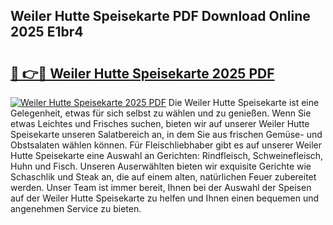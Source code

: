 ## Weiler Hutte Speisekarte PDF Download Online 2025 E1br4

# <h2><a href="http://gccuy11.nevu.top/?p=Weiler+Hutte+Speisekarte">🔗 👉🔴 Weiler Hutte Speisekarte 2025 PDF</a></h2>

[![Weiler Hutte Speisekarte 2025 PDF](https://i.imgur.com/dBaPXMq.png)](http://gccuy11.nevu.top/?p=Weiler+Hutte+Speisekarte)
Die Weiler Hutte Speisekarte ist eine Gelegenheit, etwas für sich selbst zu wählen und zu genießen. Wenn Sie etwas Leichtes und Frisches suchen, bieten wir auf unserer Weiler Hutte Speisekarte unseren Salatbereich an, in dem Sie aus frischen Gemüse- und Obstsalaten wählen können. Für Fleischliebhaber gibt es auf unserer Weiler Hutte Speisekarte eine Auswahl an Gerichten: Rindfleisch, Schweinefleisch, Huhn und Fisch. Unseren Auserwählten bieten wir exquisite Gerichte wie Schaschlik und Steak an, die auf einem alten, natürlichen Feuer zubereitet werden. Unser Team ist immer bereit, Ihnen bei der Auswahl der Speisen auf der Weiler Hutte Speisekarte zu helfen und Ihnen einen bequemen und angenehmen Service zu bieten.
